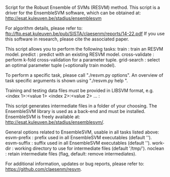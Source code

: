 Script for the Robust Ensemble of SVMs (RESVM) method. This script is a
driver for the EnsembleSVM software, which can be obtained at:
  http://esat.kuleuven.be/stadius/ensemblesvm

For algorithm details, please refer to:
    ftp://ftp.esat.kuleuven.be/pub/SISTA/claesenm/reports/14-22.pdf
If you use this software in research, please cite the associated paper.

This script allows you to perform the following tasks:
train          : train an RESVM model.
predict        : predict with an existing RESVM model.
cross-validate : perform k-fold cross-validation for a parameter tuple.
grid-search    : select an optimal parameter tuple (+optionally train model).

To perform a specific task, please call "./resvm.py <task> options".
An overview of task specific arguments is shown using "./resvm.py help <task>".

Training and testing data files must be provided in LIBSVM format, e.g.
<label> <index 1>:<value 1> <index 2>:<value 2> ... <index n>:<value n>

This script generates intermediate files in a folder of your choosing. 
The EnsembleSVM library is used as a back-end and must be installed.
EnsembleSVM is freely available at: http://esat.kuleuven.be/stadius/ensemblesvm/.

General options related to EnsembleSVM, usable in all tasks listed above:
esvm-prefix : prefix used in all EnsembleSVM executables (default '').
esvm-suffix : suffix used in all EnsembleSVM executables (default '').
work-dir    : working directory to use for intermediate files (default '/tmp/').
noclean     : retain intermediate files (flag, default: remove intermediates).

For additional information, updates or bug reports, please refer to:
    https://github.com/claesenm/resvm.
